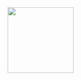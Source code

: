
<img align="right" height="150" src="https://media1.tenor.com/m/GB2kusUamFYAAAAd/guts-berserk-guts.gif"  />

